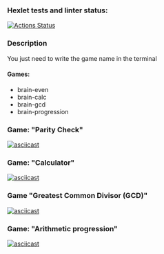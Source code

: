 ### Hexlet tests and linter status:
[![Actions Status](https://github.com/Vyacheslav-Matyushin/frontend-project-44/actions/workflows/hexlet-check.yml/badge.svg)](https://github.com/Vyacheslav-Matyushin/frontend-project-44/actions)

### Description
You just need to write the game name in the terminal

#### Games:

+ brain-even
+ brain-calc
+ brain-gcd
+ brain-progression

### Game: "Parity Check"
[![asciicast](https://asciinema.org/a/4piTWwhN4RXjoasZep17CQ0QD.svg)](https://asciinema.org/a/4piTWwhN4RXjoasZep17CQ0QD)
### Game: "Calculator"
[![asciicast](https://asciinema.org/a/A4lOhMerqWEu5wN3rdENoLi5G.svg)](https://asciinema.org/a/A4lOhMerqWEu5wN3rdENoLi5G)
### Game "Greatest Common Divisor (GCD)"
[![asciicast](https://asciinema.org/a/pABg28dgCKm4v5CzF9YGmqgXK.svg)](https://asciinema.org/a/pABg28dgCKm4v5CzF9YGmqgXK)
### Game: "Arithmetic progression"
[![asciicast](https://asciinema.org/a/j01yyJJw9GfMm8DEhaAojE72j.svg)](https://asciinema.org/a/j01yyJJw9GfMm8DEhaAojE72j)